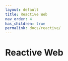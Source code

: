 ```yaml
---
layout: default
title: Reactive Web
nav_order: 4
has_children: true
permalink: docs/reactive/
---
```


# Reactive Web
